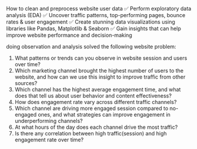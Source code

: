  How to clean and preprocess website user data
✅ Perform exploratory data analysis (EDA)
✅ Uncover traffic patterns, top-performing pages, bounce rates & user engagement
✅ Create stunning data visualizations using libraries like Pandas, Matplotlib & Seaborn
✅ Gain insights that can help improve website performance and decision-making      

doing observation and analysis solved the following website problem:
1.	What patterns or trends can you observe in website session and users over time?
2.	Which marketing channel brought the highest number of users to the website, and how can we use this insight to improve traffic from other sources?
3.	Which channel has the highest average engagement time, and what does that tell us about user behavior and content effectiveness?
4.	How does engagement rate vary across different traffic channels?
5.	Which channel are driving more engaged session compared to no-engaged ones, and what strategies can improve engagement in underperforming channels?
6.	At what hours of the day does each channel drive the most traffic?
7.	Is there any correlation between high traffic(session) and high engagement rate over time?
